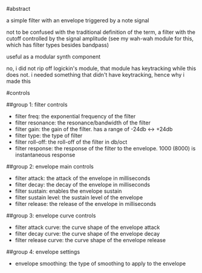 #abstract

a simple filter with an envelope triggered by a note signal

not to be confused with the traditional definition of the term, a filter with the cutoff controlled by the signal amplitude (see my wah-wah module for this, which has filter types besides bandpass)

useful as a modular synth component

no, i did not rip off logickin's module, that module has keytracking while this does not. i needed something that didn't have keytracking, hence why i made this

#controls

##group 1: filter controls

- filter freq: the exponential frequency of the filter
- filter resonance: the resonance/bandwidth of the filter
- filter gain: the gain of the filter. has a range of -24db <-> +24db
- filter type: the type of filter
- filter roll-off: the roll-off of the filter in db/oct
- filter response: the response of the filter to the envelope. 1000 (8000) is instantaneous response

##group 2: envelope main controls

- filter attack: the attack of the envelope in milliseconds
- filter decay: the decay of the envelope in milliseconds
- filter sustain: enables the envelope sustain
- filter sustain level: the sustain level of the envelope
- filter release: the release of the envelope in milliseconds

##group 3: envelope curve controls

- filter attack curve: the curve shape of the envelope attack
- filter decay curve: the curve shape of the envelope decay
- filter release curve: the curve shape of the envelope release

##group 4: envelope settings

- envelope smoothing: the type of smoothing to apply to the envelope